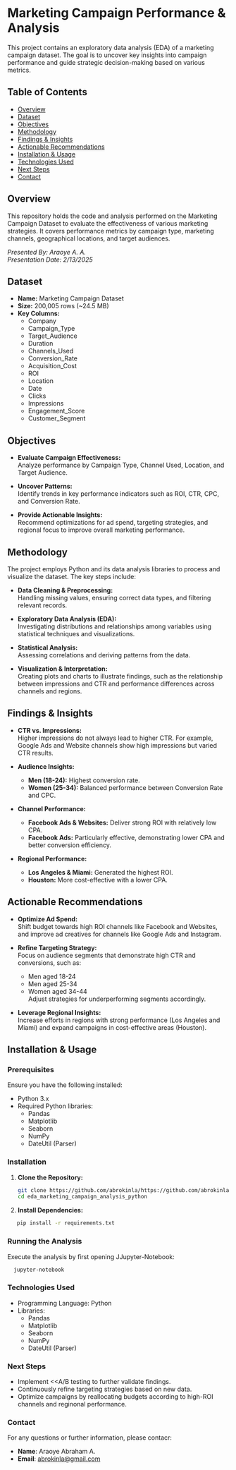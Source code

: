 # Marketing Campaign Performance & Analysis

This project contains an exploratory data analysis (EDA) of a marketing campaign dataset. The goal is to uncover key insights into campaign performance and guide strategic decision-making based on various metrics.

## Table of Contents

- [Overview](#overview)
- [Dataset](#dataset)
- [Objectives](#objectives)
- [Methodology](#methodology)
- [Findings & Insights](#findings--insights)
- [Actionable Recommendations](#actionable-recommendations)
- [Installation & Usage](#installation--usage)
- [Technologies Used](#technologies-used)
- [Next Steps](#next-steps)
- [Contact](#contact)

## Overview

This repository holds the code and analysis performed on the Marketing Campaign Dataset to evaluate the effectiveness of various marketing strategies. It covers performance metrics by campaign type, marketing channels, geographical locations, and target audiences.

*Presented By: Araoye A. A.*  
*Presentation Date: 2/13/2025*

## Dataset

- **Name:** Marketing Campaign Dataset
- **Size:** 200,005 rows (~24.5 MB)
- **Key Columns:**  
  - Company  
  - Campaign_Type  
  - Target_Audience  
  - Duration  
  - Channels_Used  
  - Conversion_Rate  
  - Acquisition_Cost  
  - ROI  
  - Location  
  - Date  
  - Clicks  
  - Impressions  
  - Engagement_Score  
  - Customer_Segment

## Objectives

- **Evaluate Campaign Effectiveness:**  
  Analyze performance by Campaign Type, Channel Used, Location, and Target Audience.

- **Uncover Patterns:**  
  Identify trends in key performance indicators such as ROI, CTR, CPC, and Conversion Rate.

- **Provide Actionable Insights:**  
  Recommend optimizations for ad spend, targeting strategies, and regional focus to improve overall marketing performance.

## Methodology

The project employs Python and its data analysis libraries to process and visualize the dataset. The key steps include:

- **Data Cleaning & Preprocessing:**  
  Handling missing values, ensuring correct data types, and filtering relevant records.

- **Exploratory Data Analysis (EDA):**  
  Investigating distributions and relationships among variables using statistical techniques and visualizations.

- **Statistical Analysis:**  
  Assessing correlations and deriving patterns from the data.

- **Visualization & Interpretation:**  
  Creating plots and charts to illustrate findings, such as the relationship between impressions and CTR and performance differences across channels and regions.

## Findings & Insights

- **CTR vs. Impressions:**  
  Higher impressions do not always lead to higher CTR. For example, Google Ads and Website channels show high impressions but varied CTR results.

- **Audience Insights:**  
  - **Men (18-24):** Highest conversion rate.  
  - **Women (25-34):** Balanced performance between Conversion Rate and CPC.

- **Channel Performance:**  
  - **Facebook Ads & Websites:** Deliver strong ROI with relatively low CPA.  
  - **Facebook Ads:** Particularly effective, demonstrating lower CPA and better conversion efficiency.

- **Regional Performance:**  
  - **Los Angeles & Miami:** Generated the highest ROI.  
  - **Houston:** More cost-effective with a lower CPA.

## Actionable Recommendations

- **Optimize Ad Spend:**  
  Shift budget towards high ROI channels like Facebook and Websites, and improve ad creatives for channels like Google Ads and Instagram.

- **Refine Targeting Strategy:**  
  Focus on audience segments that demonstrate high CTR and conversions, such as:  
  - Men aged 18-24  
  - Men aged 25-34  
  - Women aged 34-44  
  Adjust strategies for underperforming segments accordingly.

- **Leverage Regional Insights:**  
  Increase efforts in regions with strong performance (Los Angeles and Miami) and expand campaigns in cost-effective areas (Houston).

## Installation & Usage

### Prerequisites

Ensure you have the following installed:
- Python 3.x
- Required Python libraries:
  - Pandas
  - Matplotlib
  - Seaborn
  - NumPy
  - DateUtil (Parser)

### Installation

1. **Clone the Repository:**
   ```bash
   git clone https://github.com/abrokinla/https://github.com/abrokinla/eda_marketing_campaign_analysis_python.git
   cd eda_marketing_campaign_analysis_python

2. **Install Dependencies:**
```bash
   pip install -r requirements.txt
```

### Running the Analysis

Execute the analysis by first opening JJupyter-Notebook:
```bash
  jupyter-notebook
```
### Technologies Used

- Programming Language: Python
- Libraries:
  - Pandas
  - Matplotlib
  - Seaborn
  - NumPy
  - DateUtil (Parser)

### Next Steps

- Implement <<A/B testing to further validate findings.
- Continuously  refine targeting strategies based on new data.
- Optimize campaigns by reallocating budgets according to high-ROI channels and reginonal performance.

### Contact

For any questions or further information, please contacr:

- **Name**: Araoye Abraham A.
- **Email**: <abrokinla@gmail.com>
